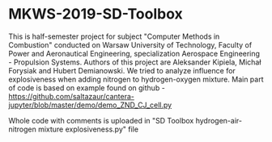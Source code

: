 # MKWS-2019-SD-Toolbox
This is half-semester project for subject "Computer Methods in Combustion" conducted on Warsaw University of Technology, Faculty of Power and Aeronautical Engineering, specialization Aerospace Engineering - Propulsion Systems. Authors of this project are Aleksander Kipiela, Michał Forysiak and Hubert Demianowski. We tried to analyze influence for explosiveness when adding nitrogen to hydrogen-oxygen mixture. Main part of code is based on example found on github - https://github.com/saltazaur/cantera-jupyter/blob/master/demo/demo_ZND_CJ_cell.py

Whole code with comments is uploaded in "SD Toolbox hydrogen-air-nitrogen mixture explosiveness.py" file
